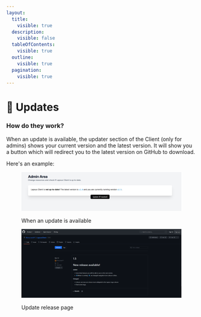 ```yaml
---
layout:
  title:
    visible: true
  description:
    visible: false
  tableOfContents:
    visible: true
  outline:
    visible: true
  pagination:
    visible: true
---
```


# 🔄 Updates

### How do they work?

When an update is available, the updater section of the Client (only for admins) shows your current version and the latest version. It will show you a button which will redirect you to the latest version on GitHub to download.

Here's an example:

<figure><img src="../.gitbook/assets/imagen (13).png" alt=""><figcaption><p>When an update is available</p></figcaption></figure>

<figure><img src="../.gitbook/assets/imagen (14).png" alt=""><figcaption><p>Update release page</p></figcaption></figure>
